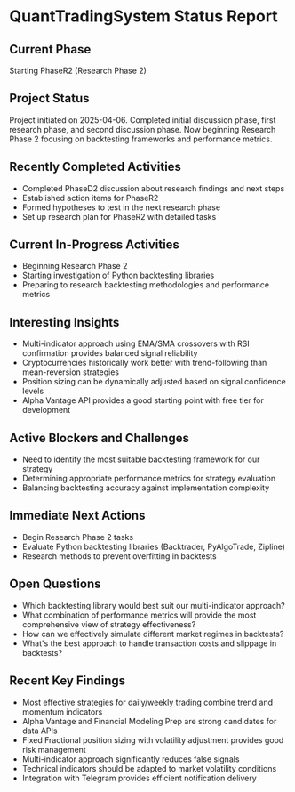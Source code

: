 # QuantTradingSystem Status Report

## Current Phase

Starting PhaseR2 (Research Phase 2)

## Project Status

Project initiated on 2025-04-06. Completed initial discussion phase, first research phase, and second discussion phase. Now beginning Research Phase 2 focusing on backtesting frameworks and performance metrics.

## Recently Completed Activities

- Completed PhaseD2 discussion about research findings and next steps
- Established action items for PhaseR2
- Formed hypotheses to test in the next research phase
- Set up research plan for PhaseR2 with detailed tasks

## Current In-Progress Activities

- Beginning Research Phase 2
- Starting investigation of Python backtesting libraries
- Preparing to research backtesting methodologies and performance metrics

## Interesting Insights

- Multi-indicator approach using EMA/SMA crossovers with RSI confirmation provides balanced signal reliability
- Cryptocurrencies historically work better with trend-following than mean-reversion strategies
- Position sizing can be dynamically adjusted based on signal confidence levels
- Alpha Vantage API provides a good starting point with free tier for development

## Active Blockers and Challenges

- Need to identify the most suitable backtesting framework for our strategy
- Determining appropriate performance metrics for strategy evaluation
- Balancing backtesting accuracy against implementation complexity

## Immediate Next Actions

- Begin Research Phase 2 tasks
- Evaluate Python backtesting libraries (Backtrader, PyAlgoTrade, Zipline)
- Research methods to prevent overfitting in backtests

## Open Questions

- Which backtesting library would best suit our multi-indicator approach?
- What combination of performance metrics will provide the most comprehensive view of strategy effectiveness?
- How can we effectively simulate different market regimes in backtests?
- What's the best approach to handle transaction costs and slippage in backtests?

## Recent Key Findings

- Most effective strategies for daily/weekly trading combine trend and momentum indicators
- Alpha Vantage and Financial Modeling Prep are strong candidates for data APIs
- Fixed Fractional position sizing with volatility adjustment provides good risk management
- Multi-indicator approach significantly reduces false signals
- Technical indicators should be adapted to market volatility conditions
- Integration with Telegram provides efficient notification delivery